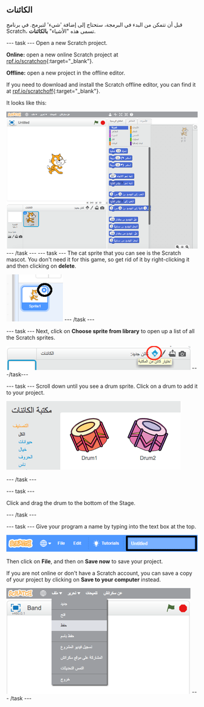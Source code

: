 ## الكائنات

قبل أن تتمكن من البدء في البرمجة، ستحتاج إلى إضافة 'شيء' لتبرمج. في برنامج Scratch، تسمى هذه "الأشياء" **بالكائنات**.

\--- task \--- Open a new Scratch project.

**Online:** open a new online Scratch project at [rpf.io/scratchon](http://rpf.io/scratchon){:target="_blank"}.

**Offline:** open a new project in the offline editor.

If you need to download and install the Scratch offline editor, you can find it at [rpf.io/scratchoff](http://rpf.io/scratchoff){:target="_blank"}.

It looks like this:

![لقطة الشاشة](images/band-scratch.png) \--- /task \--- \--- task \--- The cat sprite that you can see is the Scratch mascot. You don't need it for this game, so get rid of it by right-clicking it and then clicking on **delete**.

![لقطة الشاشة](images/band-delete-annotated.png) \--- /task \---

\--- task \--- Next, click on **Choose sprite from library** to open up a list of all the Scratch sprites.

![لقطة الشاشة](images/band-sprite-library.png) \---/task\---

\--- task \--- Scroll down until you see a drum sprite. Click on a drum to add it to your project.

![لقطة الشاشة](images/band-sprite-drum.png)

\--- /task \---

\--- task \---

Click and drag the drum to the bottom of the Stage.

\--- /task \---

\--- task \--- Give your program a name by typing into the text box at the top.

![name](images/band-name-annotated.png)

Then click on **File**, and then on **Save now** to save your project.

If you are not online or don't have a Scratch account, you can save a copy of your project by clicking on **Save to your computer** instead.

![لقطة الشاشة](images/band-save.png) \--- /task \---